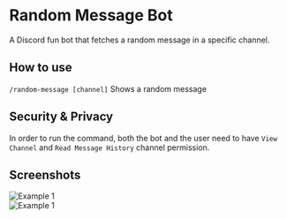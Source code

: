 # Random Message Bot
A Discord fun bot that fetches a random message in a specific channel.

## How to use
`/random-message [channel]` Shows a random message

## Security & Privacy
In order to run the command, both the bot and the user need to have `View Channel` and `Read Message History` channel permission.

## Screenshots
![Example 1](https://i.imgur.com/8tSHois.png)\
![Example 1](https://i.imgur.com/vLjThqW.png)
